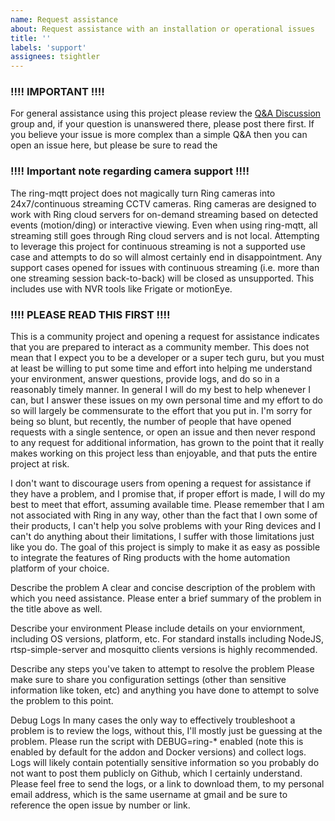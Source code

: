 ```yaml
---
name: Request assistance
about: Request assistance with an installation or operational issues
title: ''
labels: 'support'
assignees: tsightler
---
```

### !!!! IMPORTANT !!!! ###
For general assistance using this project please review the [Q&A Discussion](https://github.com/tsightler/ring-mqtt/discussions/categories/q-a) group and, if your question is unanswered there, please post there first.  If you believe your issue is more complex than a simple Q&A then you can open an issue here, but please be sure to read the

### !!!! Important note regarding camera support !!!! ###
The ring-mqtt project does not magically turn Ring cameras into 24x7/continuous streaming CCTV cameras. Ring cameras are designed to work with Ring cloud servers for on-demand streaming based on detected events (motion/ding) or interactive viewing. Even when using ring-mqtt, all streaming still goes through Ring cloud servers and is not local. Attempting to leverage this project for continuous streaming is not a supported use case and attempts to do so will almost certainly end in disappointment. Any support cases opened for issues with continuous streaming (i.e. more than one streaming session back-to-back) will be closed as unsupported. This includes use with NVR tools like Frigate or motionEye.

### !!!! PLEASE READ THIS FIRST !!!! ###
This is a community project and opening a request for assistance indicates that you are prepared to interact as a community member. This does not mean that I expect you to be a developer or a super tech guru, but you must at least be willing to put some time and effort into helping me understand your environment, answer questions, provide logs, and do so in a reasonably timely manner. In general I will do my best to help whenever I can, but I answer these issues on my own personal time and my effort to do so will largely be commensurate to the effort that you put in. I'm sorry for being so blunt, but recently, the number of people that have opened requests with a single sentence, or open an issue and then never respond to any request for additional information, has grown to the point that it really makes working on this project less than enjoyable, and that puts the entire project at risk.

I don't want to discourage users from opening a request for assistance if they have a problem, and I promise that, if proper effort is made, I will do my best to meet that effort, assuming available time. Please remember that I am not associated with Ring in any way, other than the fact that I own some of their products, I can't help you solve problems with your Ring devices and I can't do anything about their limitations, I suffer with those limitations just like you do. The goal of this project is simply to make it as easy as possible to integrate the features of Ring products with the home automation platform of your choice.

Describe the problem
A clear and concise description of the problem with which you need assistance. Please enter a brief summary of the problem in the title above as well.

Describe your environment
Please include details on your enviornment, including OS versions, platform, etc. For standard installs including NodeJS, rtsp-simple-server and mosquitto clients versions is highly recommended.

Describe any steps you've taken to attempt to resolve the problem
Please make sure to share you configuration settings (other than sensitive information like token, etc) and anything you have done to attempt to solve the problem to this point.

Debug Logs
In many cases the only way to effectively troubleshoot a problem is to review the logs, without this, I'll mostly just be guessing at the problem. Please run the script with DEBUG=ring-* enabled (note this is enabled by default for the addon and Docker versions) and collect logs. Logs will likely contain potentially sensitive information so you probably do not want to post them publicly on Github, which I certainly understand. Please feel free to send the logs, or a link to download them, to my personal email address, which is the same username at gmail and be sure to reference the open issue by number or link.
